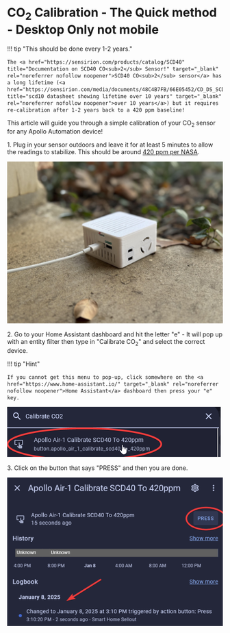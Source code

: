 # CO<sub>2</sub> Calibration - The Quick method - Desktop Only not mobile

!!! tip "This should be done every 1-2 years."

    The <a href="https://sensirion.com/products/catalog/SCD40" title="Documentation on SCD40 CO<sub>2</sub> Sensor!" target="_blank" rel="noreferrer nofollow noopener">SCD40 CO<sub>2</sub> sensor</a> has a long lifetime (<a href="https://sensirion.com/media/documents/48C4B7FB/66E05452/CD_DS_SCD4x_Datasheet_D1.pdf" title="scd10 datasheet showing lifetime over 10 years" target="_blank" rel="noreferrer nofollow noopener">over 10 years</a>) but it requires re-calibration after 1-2 years back to a 420 ppm baseline!

This article will guide you through a simple calibration of your CO<sub>2</sub> sensor for any Apollo Automation device!

1\. Plug in your sensor outdoors and leave it for at least 5 minutes to allow the readings to stabilize. This should be around <a href="https://climate.nasa.gov/vital-signs/carbon-dioxide/?intent=121" title="NASA CO<sub>2</sub> levels" target="_blank" rel="noreferrer nofollow noopener">420 ppm per NASA</a>.

![](assets/air-1-co2-calibration-portrait-quick-pic-3.jpg)

2\. Go to your Home Assistant dashboard and hit the letter "e" - It will pop up with an entity filter then type in "Calibrate CO<sub>2</sub>" and select the correct device.

!!! tip "Hint"

    If you cannot get this menu to pop-up, click somewhere on the <a href="https://www.home-assistant.io/" target="_blank" rel="noreferrer nofollow noopener">Home Assistant</a> dashboard then press your "e" key.

![Image of popup with CO2 calibration choice circled in red](assets/co2-calibration-quick-pic-1.png)

3\. Click on the button that says "PRESS" and then you are done.

![Image of popup with CO2 calibration press button circled in red](assets/co2-calibration-quick-pic-2.png)